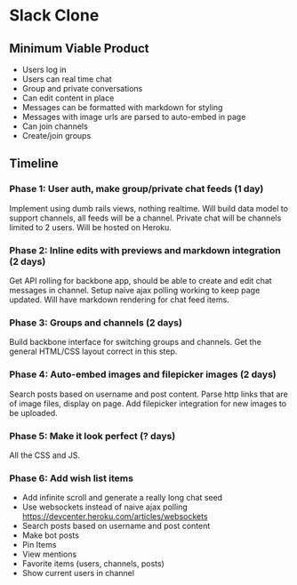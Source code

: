 # Slack Clone

## Minimum Viable Product
- Users log in
- Users can real time chat
- Group and private conversations
- Can edit content in place
- Messages can be formatted with markdown for styling
- Messages with image urls are parsed to auto-embed in page
- Can join channels
- Create/join groups

## Timeline

### Phase 1: User auth, make group/private chat feeds (1 day)
Implement using dumb rails views, nothing realtime.  Will build data model to support channels, all feeds will be a channel.  Private chat will be channels limited to 2 users. Will be hosted on Heroku.


### Phase 2: Inline edits with previews and markdown integration (2 days)
Get API rolling for backbone app, should be able to create and edit chat messages in channel.  Setup naive ajax polling working to keep page updated. Will have markdown rendering for chat feed items.

### Phase 3: Groups and channels (2 days)
Build backbone interface for switching groups and channels.  Get the general HTML/CSS layout correct in this step.

### Phase 4: Auto-embed images and filepicker images (2 days)
Search posts based on username and post content. Parse http links that are of image files, display on page.  Add filepicker integration for new images to be uploaded.

### Phase 5: Make it look perfect (? days)
  All the CSS and JS.

### Phase 6: Add wish list items
- Add infinite scroll and generate a really long chat seed
- Use websockets instead of naive ajax polling
https://devcenter.heroku.com/articles/websockets
- Search posts based on username and post content
- Make bot posts
- Pin Items
- View mentions
- Favorite items (users, channels, posts)
- Show current users in channel
